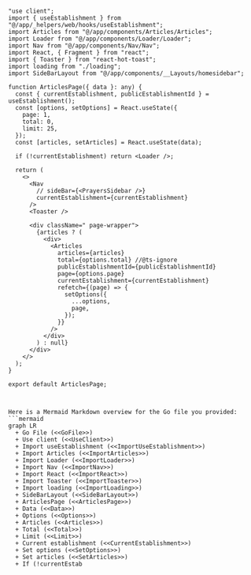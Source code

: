 ```tsx

"use client";
import { useEstablishment } from "@/app/_helpers/web/hooks/useEstablishment";
import Articles from "@/app/components/Articles/Articles";
import Loader from "@/app/components/Loader/Loader";
import Nav from "@/app/components/Nav/Nav";
import React, { Fragment } from "react";
import { Toaster } from "react-hot-toast";
import loading from "./loading";
import SideBarLayout from "@/app/components/__Layouts/homesidebar";

function ArticlesPage({ data }: any) {
  const { currentEstablishment, publicEstablishmentId } = useEstablishment();
  const [options, setOptions] = React.useState({
    page: 1,
    total: 0,
    limit: 25,
  });
  const [articles, setArticles] = React.useState(data);

  if (!currentEstablishment) return <Loader />;

  return (
    <>
      <Nav
        // sideBar={<PrayersSidebar />}
        currentEstablishment={currentEstablishment}
      />
      <Toaster />

      <div className=" page-wrapper">
        {articles ? (
          <div>
            <Articles
              articles={articles}
              total={options.total} //@ts-ignore
              publicEstablishmentId={publicEstablishmentId}
              page={options.page}
              currentEstablishment={currentEstablishment}
              refetch={(page) => {
                setOptions({
                  ...options,
                  page,
                });
              }}
            />
          </div>
        ) : null}
      </div>
    </>
  );
}

export default ArticlesPage;


```

```mermaid

Here is a Mermaid Markdown overview for the Go file you provided:
```mermaid
graph LR
  + Go File (<<GoFile>>)
  + Use client (<<UseClient>>)
  + Import useEstablishment (<<ImportUseEstablishment>>)
  + Import Articles (<<ImportArticles>>)
  + Import Loader (<<ImportLoader>>)
  + Import Nav (<<ImportNav>>)
  + Import React (<<ImportReact>>)
  + Import Toaster (<<ImportToaster>>)
  + Import loading (<<ImportLoading>>)
  + SideBarLayout (<<SideBarLayout>>)
  + ArticlesPage (<<ArticlesPage>>)
  + Data (<<Data>>)
  + Options (<<Options>>)
  + Articles (<<Articles>>)
  + Total (<<Total>>)
  + Limit (<<Limit>>)
  + Current establishment (<<CurrentEstablishment>>)
  + Set options (<<SetOptions>>)
  + Set articles (<<SetArticles>>)
  + If (!currentEstab

```
